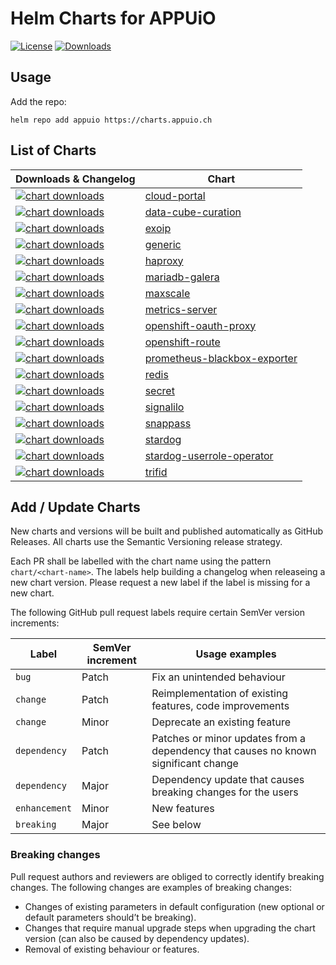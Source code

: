 # Helm Charts for APPUiO

[![License](https://img.shields.io/github/license/appuio/charts)](https://github.com/appuio/charts/blob/master/LICENSE)
[![Downloads](https://img.shields.io/github/downloads/appuio/charts/total)](https://github.com/appuio/charts/releases)

## Usage

Add the repo:

```
helm repo add appuio https://charts.appuio.ch
```

## List of Charts

| Downloads & Changelog | Chart |
| --- | --- |
| [![chart downloads](https://img.shields.io/github/downloads/appuio/charts/cloud-portal-0.4.1/total)](https://github.com/appuio/charts/releases/tag/cloud-portal-0.4.1) | [cloud-portal](appuio/cloud-portal/README.md) |
| [![chart downloads](https://img.shields.io/github/downloads/appuio/charts/data-cube-curation-0.3.1/total)](https://github.com/appuio/charts/releases/tag/data-cube-curation-0.3.1) | [data-cube-curation](appuio/data-cube-curation/README.md) |
| [![chart downloads](https://img.shields.io/github/downloads/appuio/charts/exoip-1.0.4/total)](https://github.com/appuio/charts/releases/tag/exoip-1.0.4) | [exoip](appuio/exoip/README.md) |
| [![chart downloads](https://img.shields.io/github/downloads/appuio/charts/generic-0.1.2/total)](https://github.com/appuio/charts/releases/tag/generic-0.1.2) | [generic](appuio/generic/README.md) |
| [![chart downloads](https://img.shields.io/github/downloads/appuio/charts/haproxy-2.2.0/total)](https://github.com/appuio/charts/releases/tag/haproxy-2.2.0) | [haproxy](appuio/haproxy/README.md) |
| [![chart downloads](https://img.shields.io/github/downloads/appuio/charts/mariadb-galera-1.2.4/total)](https://github.com/appuio/charts/releases/tag/mariadb-galera-1.2.4) | [mariadb-galera](appuio/mariadb-galera/README.md) |
| [![chart downloads](https://img.shields.io/github/downloads/appuio/charts/maxscale-1.1.2/total)](https://github.com/appuio/charts/releases/tag/maxscale-1.1.2) | [maxscale](appuio/maxscale/README.md) |
| [![chart downloads](https://img.shields.io/github/downloads/appuio/charts/metrics-server-2.12.1/total)](https://github.com/appuio/charts/releases/tag/metrics-server-2.12.1) | [metrics-server](appuio/metrics-server/README.md) |
| [![chart downloads](https://img.shields.io/github/downloads/appuio/charts/openshift-oauth-proxy-0.2.3/total)](https://github.com/appuio/charts/releases/tag/openshift-oauth-proxy-0.2.3) | [openshift-oauth-proxy](appuio/openshift-oauth-proxy/README.md) |
| [![chart downloads](https://img.shields.io/github/downloads/appuio/charts/openshift-route-1.1.4/total)](https://github.com/appuio/charts/releases/tag/openshift-route-1.1.4) | [openshift-route](appuio/openshift-route/README.md) |
| [![chart downloads](https://img.shields.io/github/downloads/appuio/charts/prometheus-blackbox-exporter-0.3.1/total)](https://github.com/appuio/charts/releases/tag/prometheus-blackbox-exporter-0.3.1) | [prometheus-blackbox-exporter](appuio/prometheus-blackbox-exporter/README.md) |
| [![chart downloads](https://img.shields.io/github/downloads/appuio/charts/redis-1.3.5/total)](https://github.com/appuio/charts/releases/tag/redis-1.3.5) | [redis](appuio/redis/README.md) |
| [![chart downloads](https://img.shields.io/github/downloads/appuio/charts/secret-1.1.0/total)](https://github.com/appuio/charts/releases/tag/secret-1.1.0) | [secret](appuio/secret/README.md) |
| [![chart downloads](https://img.shields.io/github/downloads/appuio/charts/signalilo-0.11.0/total)](https://github.com/appuio/charts/releases/tag/signalilo-0.11.0) | [signalilo](appuio/signalilo/README.md) |
| [![chart downloads](https://img.shields.io/github/downloads/appuio/charts/snappass-0.2.15/total)](https://github.com/appuio/charts/releases/tag/snappass-0.2.15) | [snappass](appuio/snappass/README.md) |
| [![chart downloads](https://img.shields.io/github/downloads/appuio/charts/stardog-0.15.0/total)](https://github.com/appuio/charts/releases/tag/stardog-0.15.0) | [stardog](appuio/stardog/README.md) |
| [![chart downloads](https://img.shields.io/github/downloads/appuio/charts/stardog-userrole-operator-0.1.1/total)](https://github.com/appuio/charts/releases/tag/stardog-userrole-operator-0.1.1) | [stardog-userrole-operator](appuio/stardog-userrole-operator/README.md) |
| [![chart downloads](https://img.shields.io/github/downloads/appuio/charts/trifid-1.2.3/total)](https://github.com/appuio/charts/releases/tag/trifid-1.2.3) | [trifid](appuio/trifid/README.md) |

## Add / Update Charts

New charts and versions will be built and published automatically as GitHub Releases. All charts use the Semantic Versioning release strategy.

Each PR shall be labelled with the chart name using the pattern `chart/<chart-name>`. The labels help building a changelog when releaseing a new chart version. Please request a new label if the label is missing for a new chart.

The following GitHub pull request labels require certain SemVer version increments:

| Label | SemVer increment | Usage examples |
| --- | --- | --- |
| `bug` | Patch | Fix an unintended behaviour |
| `change` | Patch | Reimplementation of existing features, code improvements |
| `change` | Minor | Deprecate an existing feature |
| `dependency` | Patch | Patches or minor updates from a dependency that causes no known significant change |
| `dependency` | Major | Dependency update that causes breaking changes for the users |
| `enhancement` | Minor | New features |
| `breaking` | Major | See below |

### Breaking changes

Pull request authors and reviewers are obliged to correctly identify breaking changes.
The following changes are examples of breaking changes:

* Changes of existing parameters in default configuration (new optional or default parameters should’t be breaking).
* Changes that require manual upgrade steps when upgrading the chart version (can also be caused by dependency updates).
* Removal of existing behaviour or features.
